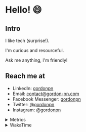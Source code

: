 # Hello! 😄

## Intro

I like tech (surprise!).

I'm curious and resourceful.

Ask me anything, I'm friendly!

## Reach me at

- LinkedIn: [gordonpn](https://www.linkedin.com/in/gordonpn/)
- Email: [contact@gordon-pn.com](mailto:contact@gordon-pn.com)
- Facebook Messenger: [gordonpn](https://www.messenger.com/t/Gordonpn)
- Twitter: [@gordonpn](https://twitter.com/Gordonpn)
- Instagram: [@gordonpn](https://www.instagram.com/gordonpn/)

<details>
  <summary>Metrics</summary>

  <img align="center" src="https://github.com/gordonpn/gordonpn/blob/master/github-metrics.svg" alt="GitHub Metrics">

</details>

<details>
  <summary>WakaTime</summary>

  <!--START_SECTION:waka-->
📊 **This Week I Spent My Time On** 

```text
💬 Programming Languages: 
Java                     14 hrs 13 mins      ██████████████████████░░░   86.46 % 
Makefile                 41 mins             █░░░░░░░░░░░░░░░░░░░░░░░░   04.24 % 
XML                      32 mins             █░░░░░░░░░░░░░░░░░░░░░░░░   03.25 % 
JSON                     23 mins             █░░░░░░░░░░░░░░░░░░░░░░░░   02.42 % 
Brazil Dependency Config 19 mins             █░░░░░░░░░░░░░░░░░░░░░░░░   02.02 % 

🔥 Editors: 
IntelliJ                 16 hrs 26 mins      █████████████████████████   100.00 % 
```


 Last Updated on 10/12/2023 16:19:59 UTC
<!--END_SECTION:waka-->
</details>
